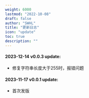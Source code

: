 ```yaml
---
weight: 6000
lastmod: "2022-10-08"
draft: false
author: "SWHL"
title: "更新日志"
icon: "update"
toc: true
description: ""
---
```


#### 2023-12-14 v0.0.3 update:
- 修复字符串长度大于255时，报错问题

#### 2023-11-17 v0.0.1 update:
- 首次发版
